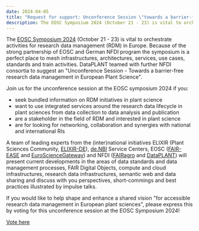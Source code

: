 ```yaml
---
date: 2024-04-05
title: "Request for support: Unconference Session \"towards a barrier-free research data management in European Plant Science\" at the EOSC Symposium 2024"
description: The EOSC Symposium 2024 (October 21 - 23) is vital to orchestrate activities for research data management (RDM) in Europe. Because of the strong partnership of EOSC and German NFDI program the symposium is a perfect place to mesh infrastructures, architectures, services, use cases, standards and train activities.
---
```

The [EOSC Symposium 2024](https://eosc.eu/symposium2024/) (October 21 - 23) is vital to orchestrate activities for research data management (RDM) in Europe. Because of the strong partnership of EOSC and German NFDI program the symposium is a perfect place to mesh infrastructures, architectures, services, use cases, standards and train activities. DataPLANT teamed with further NFDI consortia to suggest an "Unconference Session - Towards a barrier-free research data management in European Plant Science".

Join us for the unconference session at the EOSC symposium 2024 if you:

- seek bundled information on RDM initiatives in plant science
- want to use integrated services around the research data lifecycle in plant sciences from data collection to data analysis and publication
- are a stakeholder in the field of RDM and interested in plant science
- are for looking for networking, collaboration and synergies with national and international RIs
 
A team of leading experts from the (inter)national initiatives ELIXIR (Plant Sciences Community, [ELIXIR-DE](https://elixir-europe.org/)), [de.NBI](https://www.denbi.de/) Service Centers, EOSC ([FAIR-EASE](https://www.fairease.eu/) and [EuroScienceGateway](https://eosc.eu/eu-project/eurosciencegateway)) and NFDI ([FAIRagro](https://fairagro.net/en/) and [DataPLANT](https://www.nfdi4plants.org/)) will present current developments in the areas of data standards and data management processes, FAIR Digital Objects, compute and cloud infrastructures, research data infrastructures, semantic web and data sharing and discuss with you perspectives, short-commings and best practices illustrated by impulse talks.

If you would like to help shape and enhance a shared vision "for accessible research data management in European plant sciences", please express this by voting for this unconference session at the EOSC Symposium 2024!
 
[Vote here](https://belnet.limesurvey.net/UnconferenceEOSCSymposium2024)